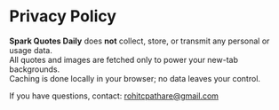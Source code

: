 # Privacy Policy

**Spark Quotes Daily** does **not** collect, store, or transmit any personal or usage data.  
All quotes and images are fetched only to power your new-tab backgrounds.  
Caching is done locally in your browser; no data leaves your control.

If you have questions, contact: rohitcpathare@gmail.com

